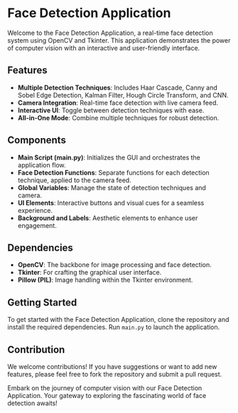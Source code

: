 # Face Detection Application

Welcome to the Face Detection Application, a real-time face detection system using OpenCV and Tkinter. This application demonstrates the power of computer vision with an interactive and user-friendly interface.

## Features

- **Multiple Detection Techniques**: Includes Haar Cascade, Canny and Sobel Edge Detection, Kalman Filter, Hough Circle Transform, and CNN.
- **Camera Integration**: Real-time face detection with live camera feed.
- **Interactive UI**: Toggle between detection techniques with ease.
- **All-in-One Mode**: Combine multiple techniques for robust detection.

## Components

- **Main Script (main.py)**: Initializes the GUI and orchestrates the application flow.
- **Face Detection Functions**: Separate functions for each detection technique, applied to the camera feed.
- **Global Variables**: Manage the state of detection techniques and camera.
- **UI Elements**: Interactive buttons and visual cues for a seamless experience.
- **Background and Labels**: Aesthetic elements to enhance user engagement.

## Dependencies

- **OpenCV**: The backbone for image processing and face detection.
- **Tkinter**: For crafting the graphical user interface.
- **Pillow (PIL)**: Image handling within the Tkinter environment.

## Getting Started

To get started with the Face Detection Application, clone the repository and install the required dependencies. Run `main.py` to launch the application.

## Contribution

We welcome contributions! If you have suggestions or want to add new features, please feel free to fork the repository and submit a pull request.

Embark on the journey of computer vision with our Face Detection Application. Your gateway to exploring the fascinating world of face detection awaits!
